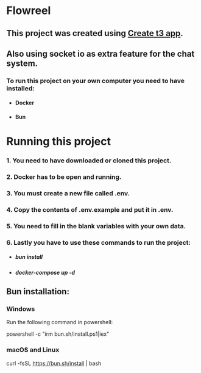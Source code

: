 # Flowreel
## This project was created using [Create t3 app](https://create.t3.gg/).

## Also using socket io as extra feature for the chat system.

### To run this project on your own computer you need to have installed:
- #### Docker
- #### Bun

# Running this project
### 1. You need to have downloaded or cloned this project.
### 2. Docker has to be open and running.
### 3. You must create a new file called .env.
### 4. Copy the contents of .env.example and put it in .env.
### 5. You need to fill in the blank variables with your own data.
### 6. Lastly you have to use these commands to run the project:
- ##### bun install
- ##### docker-compose up -d

## Bun installation:

### Windows
Run the following command in powershell:

powershell -c "irm bun.sh/install.ps1|iex"

### macOS and Linux
curl -fsSL https://bun.sh/install | bash

